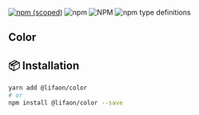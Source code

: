 [![npm (scoped)](https://img.shields.io/npm/v/@lifaon/color.svg)](https://www.npmjs.com/package/@lifaon/color)
![npm](https://img.shields.io/npm/dm/@lifaon/color.svg)
![NPM](https://img.shields.io/npm/l/@lifaon/color.svg)
![npm type definitions](https://img.shields.io/npm/types/@lifaon/color.svg)

## Color


## 📦 Installation

```bash
yarn add @lifaon/color
# or
npm install @lifaon/color --save
```
